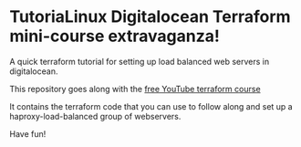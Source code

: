 # TutoriaLinux Digitalocean Terraform mini-course extravaganza!
A quick terraform tutorial for setting up load balanced web servers in digitalocean.

This repository goes along with the [free YouTube terraform course](https://www.youtube.com/watch?v=1JAx2npuprk&list=PLtK75qxsQaMIHQOaDd0Zl_jOuu1m3vcWO)

It contains the terraform code that you can use to follow along and set up a haproxy-load-balanced group of webservers.

Have fun!
